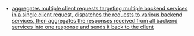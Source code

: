
- [aggregates multiple client requests targeting multiple backend services in a single client request, dispatches the requests to various backend services, then aggregates the responses received from all backend services into one response and sends it back to the client](https://learning.oreilly.com/library/view/distributed-net-with/9781801818971/B17740_02_ePub.xhtml#:-:text=aggregates%20multiple%20clien,nds%20it%20back%20to%20the%20client)